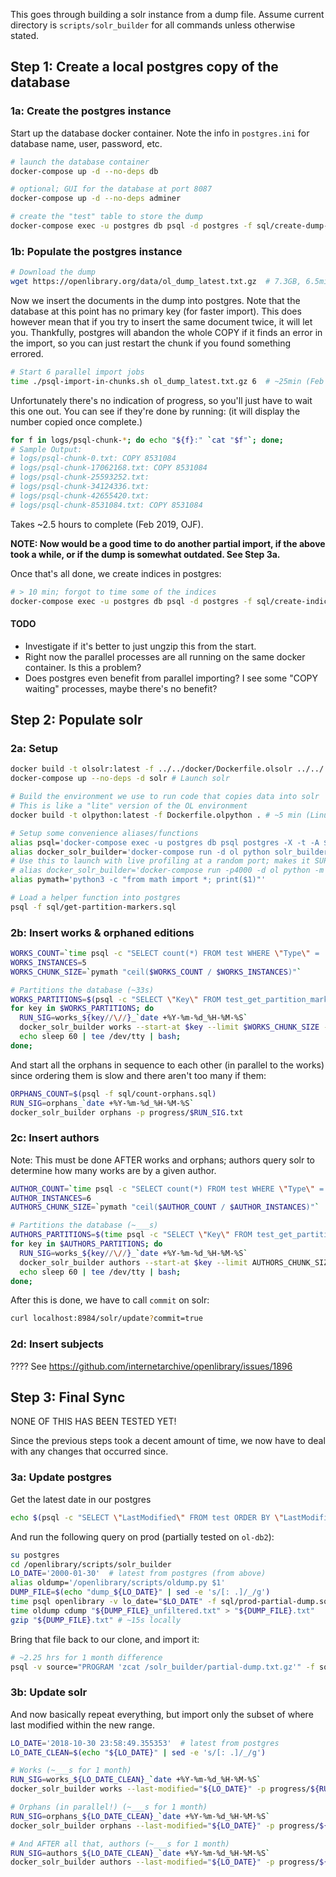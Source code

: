 This goes through building a solr instance from a dump file. Assume current directory is `scripts/solr_builder` for all commands unless otherwise stated.

## Step 1: Create a local postgres copy of the database

### 1a: Create the postgres instance

Start up the database docker container. Note the info in `postgres.ini` for database name, user, password, etc.

```bash
# launch the database container
docker-compose up -d --no-deps db

# optional; GUI for the database at port 8087
docker-compose up -d --no-deps adminer

# create the "test" table to store the dump
docker-compose exec -u postgres db psql -d postgres -f sql/create-dump-table.sql
```

### 1b: Populate the postgres instance

```bash
# Download the dump
wget https://openlibrary.org/data/ol_dump_latest.txt.gz  # 7.3GB, 6.5min (Feb 2019, OJF)
```

Now we insert the documents in the dump into postgres. Note that the database at this point has no primary key (for faster import). This does however mean that if you try to insert the same document twice, it will let you. Thankfully, postgres will abandon the whole COPY if it finds an error in the import, so you can just restart the chunk if you found something errored.

```bash
# Start 6 parallel import jobs
time ./psql-import-in-chunks.sh ol_dump_latest.txt.gz 6  # ~25min (Feb 2019, OJF)
```

Unfortunately there's no indication of progress, so you'll just have to wait this one out. You can see if they're done by running: (it will display the number copied once complete.)

```bash
for f in logs/psql-chunk-*; do echo "${f}:" `cat "$f"`; done;
# Sample Output:
# logs/psql-chunk-0.txt: COPY 8531084
# logs/psql-chunk-17062168.txt: COPY 8531084
# logs/psql-chunk-25593252.txt:
# logs/psql-chunk-34124336.txt:
# logs/psql-chunk-42655420.txt:
# logs/psql-chunk-8531084.txt: COPY 8531084
```

Takes ~2.5 hours to complete (Feb 2019, OJF).

**NOTE: Now would be a good time to do another partial import, if the above took a while, or if the dump is somewhat outdated. See Step 3a.**

Once that's all done, we create indices in postgres:

```bash
# > 10 min; forgot to time some of the indices
docker-compose exec -u postgres db psql -d postgres -f sql/create-indices.sql
```

#### TODO
- Investigate if it's better to just ungzip this from the start.
- Right now the parallel processes are all running on the same docker container. Is this a problem?
- Does postgres even benefit from parallel importing? I see some "COPY waiting" processes, maybe there's no benefit?

## Step 2: Populate solr

### 2a: Setup

```bash
docker build -t olsolr:latest -f ../../docker/Dockerfile.olsolr ../../ # same as openlibrary
docker-compose up --no-deps -d solr # Launch solr

# Build the environment we use to run code that copies data into solr
# This is like a "lite" version of the OL environment
docker build -t olpython:latest -f Dockerfile.olpython . # ~5 min (Linux/Jan 2019)

# Setup some convenience aliases/functions
alias psql='docker-compose exec -u postgres db psql postgres -X -t -A $1'
alias docker_solr_builder='docker-compose run -d ol python solr_builder.py $1'
# Use this to launch with live profiling at a random port; makes it SUPER easy to check progress/bottlenecks
# alias docker_solr_builder='docker-compose run -p4000 -d ol python -m cprofilev -a 0.0.0.0 solr_builder.py $1'
alias pymath='python3 -c "from math import *; print($1)"'

# Load a helper function into postgres
psql -f sql/get-partition-markers.sql
```

### 2b: Insert works & orphaned editions

```bash
WORKS_COUNT=`time psql -c "SELECT count(*) FROM test WHERE \"Type\" = '/type/work'"` # ~25s
WORKS_INSTANCES=5
WORKS_CHUNK_SIZE=`pymath "ceil($WORKS_COUNT / $WORKS_INSTANCES)"`

# Partitions the database (~33s)
WORKS_PARTITIONS=$(psql -c "SELECT \"Key\" FROM test_get_partition_markers('/type/work', $WORKS_CHUNK_SIZE);")
for key in $WORKS_PARTITIONS; do
  RUN_SIG=works_${key//\//}_`date +%Y-%m-%d_%H-%M-%S`
  docker_solr_builder works --start-at $key --limit $WORKS_CHUNK_SIZE -p progress/$RUN_SIG.txt
  echo sleep 60 | tee /dev/tty | bash;
done;
```

And start all the orphans in sequence to each other (in parallel to the works) since ordering them is slow and there aren't too many if them:

```bash
ORPHANS_COUNT=$(psql -f sql/count-orphans.sql)
RUN_SIG=orphans_`date +%Y-%m-%d_%H-%M-%S`
docker_solr_builder orphans -p progress/$RUN_SIG.txt
```

### 2c: Insert authors

Note: This must be done AFTER works and orphans; authors query solr to determine how many works are by a given author.

```bash
AUTHOR_COUNT=`time psql -c "SELECT count(*) FROM test WHERE \"Type\" = '/type/author'"` # ~25s
AUTHOR_INSTANCES=6
AUTHORS_CHUNK_SIZE=`pymath "ceil($AUTHOR_COUNT / $AUTHOR_INSTANCES)"`

# Partitions the database (~___s)
AUTHORS_PARTITIONS=$(time psql -c "SELECT \"Key\" FROM test_get_partition_markers('/type/author', $AUTHORS_CHUNK_SIZE)")
for key in $AUTHORS_PARTITIONS; do
  RUN_SIG=works_${key//\//}_`date +%Y-%m-%d_%H-%M-%S`
  docker_solr_builder authors --start-at $key --limit AUTHORS_CHUNK_SIZE -p progress/$RUN_SIG.txt
  echo sleep 60 | tee /dev/tty | bash;
done;
```

After this is done, we have to call `commit` on solr:

```bash
curl localhost:8984/solr/update?commit=true
```

### 2d: Insert subjects

???? See https://github.com/internetarchive/openlibrary/issues/1896

## Step 3: Final Sync

NONE OF THIS HAS BEEN TESTED YET!

Since the previous steps took a decent amount of time, we now have to deal with any changes that occurred since.

### 3a: Update postgres

Get the latest date in our postgres

```bash
echo $(psql -c "SELECT \"LastModified\" FROM test ORDER BY \"LastModified\" DESC LIMIT 1")
```

And run the following query on prod (partially tested on `ol-db2`):

```bash
su postgres
cd /openlibrary/scripts/solr_builder
LO_DATE='2000-01-30'  # latest from postgres (from above)
alias oldump='/openlibrary/scripts/oldump.py $1'
DUMP_FILE=$(echo "dump_${LO_DATE}" | sed -e 's/[: .]/_/g')
time psql openlibrary -v lo_date="$LO_DATE" -f sql/prod-partial-dump.sql > "${DUMP_FILE}_unfiltered.txt"
time oldump cdump "${DUMP_FILE}_unfiltered.txt" > "${DUMP_FILE}.txt"
gzip "${DUMP_FILE}.txt" # ~15s locally
```

Bring that file back to our clone, and import it:

```bash
# ~2.25 hrs for 1 month difference
psql -v source="PROGRAM 'zcat /solr_builder/partial-dump.txt.gz'" -f sql/import-partial.sql
```

### 3b: Update solr 
And now basically repeat everything, but import only the subset of where last modified within the new range.

```bash
LO_DATE='2018-10-30 23:58:49.355353'  # latest from postgres
LO_DATE_CLEAN=$(echo "${LO_DATE}" | sed -e 's/[: .]/_/g')

# Works (~___s for 1 month)
RUN_SIG=works_${LO_DATE_CLEAN}_`date +%Y-%m-%d_%H-%M-%S`
docker_solr_builder works --last-modified="${LO_DATE}" -p progress/${RUN_SIG}.txt

# Orphans (in parallel!) (~___s for 1 month)
RUN_SIG=orphans_${LO_DATE_CLEAN}_`date +%Y-%m-%d_%H-%M-%S`
docker_solr_builder orphans --last-modified="${LO_DATE}" -p progress/${RUN_SIG}.txt

# And AFTER all that, authors (~___s for 1 month)
RUN_SIG=authors_${LO_DATE_CLEAN}_`date +%Y-%m-%d_%H-%M-%S`
docker_solr_builder authors --last-modified="${LO_DATE}" -p progress/${RUN_SIG}.txt
```

